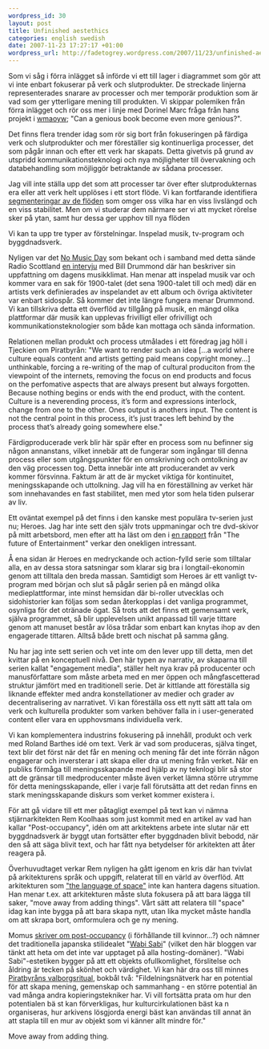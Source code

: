 ```yaml
--- 
wordpress_id: 30 
layout: post
title: Unfinished aestethics 
categories: english swedish 
date: 2007-11-23 17:27:17 +01:00 
wordpress_url: http://fadetogrey.wordpress.com/2007/11/23/unfinished-aestethics/ 
---
```


Som vi såg i förra inlägget så införde vi ett till lager i diagrammet som gör att vi inte enbart fokuserar på verk och slutprodukter. De streckade linjerna representerades snarare av processer och mer temporär produktion som är vad som ger ytterligare mening till produkten. Vi skippar polemiken från förra inlägget och rör oss mer i linje med Dorinel Marc fråga från hans projekt i [wmaoyw](http://www.whomakesandownsyourwork.org "wmaoyw"); "Can a genious book become even more genious?".

Det finns flera trender idag som rör sig bort från fokuseringen på färdiga verk och slutprodukter och mer föreställer sig kontinuerliga processer, det som pågår innan och efter ett verk har skapats. Detta givetvis på grund av utspridd kommunikationsteknologi och nya möjligheter till övervakning och databehandling som möjliggör betraktande av sådana processer.

Jag vill inte ställa upp det som att processer tar över efter slutprodukternas era eller att verk helt upplöses i ett stort flöde. Vi kan fortfarande identifiera [segmenteringar av de flöden](http://www.t0.or.at/delanda/geology.htm "segmenteringar av de flöden") som omger oss vilka har en viss livslängd och en viss stabilitet. Men om vi studerar dem närmare ser vi att mycket rörelse sker på ytan, samt hur dessa ger upphov till nya flöden

Vi kan ta upp tre typer av förstelningar. Inspelad musik, tv-program och byggdnadsverk.

Nyligen var det [No Music Day](http://fadetogrey.wordpress.com/2007/11/21/rapport-fran-no-music-day/ "No Music Day") som bekant och i samband med detta sände Radio Scottland [en intervju](http://www.zshare.net/audio/5062167c851d41/ "en intervju") med Bill Drummond där han beskriver sin uppfattning om dagens musikklimat. Han menar att inspelad musik var och kommer vara en sak för 1900-talet (det sena 1900-talet till och med) där en artists verk definierades av inspelandet av ett album och övriga aktiviteter var enbart sidospår. Så kommer det inte längre fungera menar Drummond. Vi kan tillskriva detta ett överflöd av tillgång på musik, en mängd olika plattformar där musik kan upplevas frivilligt eller ofrivilligt och kommunikationsteknologier som både kan mottaga och sända information.

Relationen mellan produkt och process utmålades i ett föredrag jag höll i Tjeckien om Piratbyrån: "We want to render such an idea [...a world where culture equals content and artists getting paid means copyright money...] unthinkable, forcing a re-writing of the map of cultural produciton from the viewpoint of the internets, removing the focus on end products and focus on the perfomative aspects that are always present but always forgotten. Because nothing begins or ends with the end product, with the content. Culture is a neverending process, it’s form and expressions interlock, change from one to the other. Ones output is anothers input. The content is not the central point in this process, it’s just traces left behind by the process that’s already going somewhere else."

Färdigproducerade verk blir här spär efter en process som nu befinner sig någon annanstans, vilket innebär att de fungerar som ingångar till denna process eller som utgångspunkter för en omskrivning och omtolkning av den väg processen tog. Detta innebär inte att producerandet av verk kommer försvinna. Faktum är att de är mycket viktiga för kontinuitet, meningsskapande och uttolkning. Jag vill ha en föreställning av verket här som innehavandes en fast stabilitet, men med ytor som hela tiden pulserar av liv.

Ett oväntat exempel på det finns i den kanske mest populära tv-serien just nu; Heroes. Jag har inte sett den själv trots uppmaningar och tre dvd-skivor på mitt arbetsbord, men efter att ha läst om den i [en rapport](http://www.convergenceculture.org/weblog/2007/11/foe2_opening_remarks.php "en rapport") från "The future of Entertainment" verkar den onekligen intressant.

Å ena sidan är Heroes en medryckande och action-fylld serie som tilltalar alla, en av dessa stora satsningar som klarar sig bra i longtail-ekonomin genom att tilltala den breda massan. Samtidigt som Heroes är ett vanligt tv-program med början och slut så pågår serien på en mängd olika medieplattformar, inte minst hemsidan där bi-roller utvecklas och sidohistorier kan följas som sedan återkopplas i det vanliga programmet, osynliga för det otränade ögat. Så trots att det finns ett gemensamt verk, själva programmet, så blir upplevelsen unikt anpassad till varje tittare genom att manuset består av lösa trådar som enbart kan knytas ihop av den engagerade tittaren. Alltså både brett och nischat på samma gång.

Nu har jag inte sett serien och vet inte om den lever upp till detta, men det kvittar på en konceptuell nivå. Den här typen av narrativ, av skaparna till serien kallat "engagement media", ställer helt nya krav på producenter och manusförfattare som måste arbeta med en mer öppen och mångfascetterad struktur jämfört med en traditionell serie. Det är kittlande att föreställa sig liknande effekter med andra konstellationer av medier och grader av decentralisering av narrativet. Vi kan föreställa oss ett nytt sätt att tala om verk och kulturella produkter som varken behöver falla in i user-generated content eller vara en upphovsmans individuella verk.

Vi kan komplementera industrins fokusering på innehåll, produkt och verk med Roland Barthes idé om text. Verk är vad som produceras, själva tinget, text blir det först när det får en mening och mening får det inte förrän någon engagerar och inversterar i att skapa eller dra ut mening från verket. När en publiks förmåga till meningsskapande med hjälp av ny teknlogi blir så stor att de gränsar till medproducenter måste även verket lämna större utrymme för detta meningsskapande, eller i varje fall förutsätta att det redan finns en stark meningsskapande diskurs som verket kommer existera i.

För att gå vidare till ett mer påtagligt exempel på text kan vi nämna stjärnarkitekten Rem Koolhaas som just kommit med en artikel av vad han kallar "Post-occupancy", idén om att arkitektens arbete inte slutar när ett byggdnadsverk är byggt utan fortsätter efter byggdnaden blivit bebodd, när den så att säga blivit text, och har fått nya betydelser för arkitekten att åter reagera på.

Överhuvudtaget verkar Rem nyligen ha gått igenom en kris där han tvivlat på arkitekturens språk och uppgift, relaterat till en värld av överflöd. Att arkitekturen som ["the language of space"](http://www.youtube.com/watch?v=3pPAtWjweeQ) inte kan hantera dagens situation. Han menar t.ex. att arkitekturen måste sluta fokusera på att bara lägga till saker, "move away from adding things". Vårt sätt att relatera till "space" idag kan inte bygga på att bara skapa nytt, utan lika mycket måste handla om att skrapa bort, omformulera och ge ny mening. 

Momus [skriver om post-occupancy](http://imomus.livejournal.com/331185.html "skriver om post-occupancy") (i förhållande till kvinnor...?) och nämner det traditionella japanska stilidealet "[Wabi Sabi](http://en.wikipedia.org/wiki/Wabi-sabi "Wabi Sabi")" (vilket den här bloggen var tänkt att heta om det inte var upptaget på alla hosting-domäner). "Wabi Sabi"-estetiken bygger på att ett objekts ofullkomlighet, förslitelse och åldring är tecken på skönhet och värdighet. Vi kan här dra oss till minnes [Piratbyråns valborgsritual](http://piratbyran.org/valborg "Piratbyråns valborgsritual"), bokbål två: "Fildelningsnätverk har en potential för att skapa mening, gemenskap och sammanhang - en större potential än vad många andra kopieringstekniker har. Vi vill fortsätta prata om hur den potentialen bä st kan förverkligas, hur kulturcirkulationen bäst ka n organiseras, hur arkivens lösgjorda energi bäst kan användas till annat än att stapla till en mur av objekt som vi känner allt mindre för."

Move away from adding thing.

